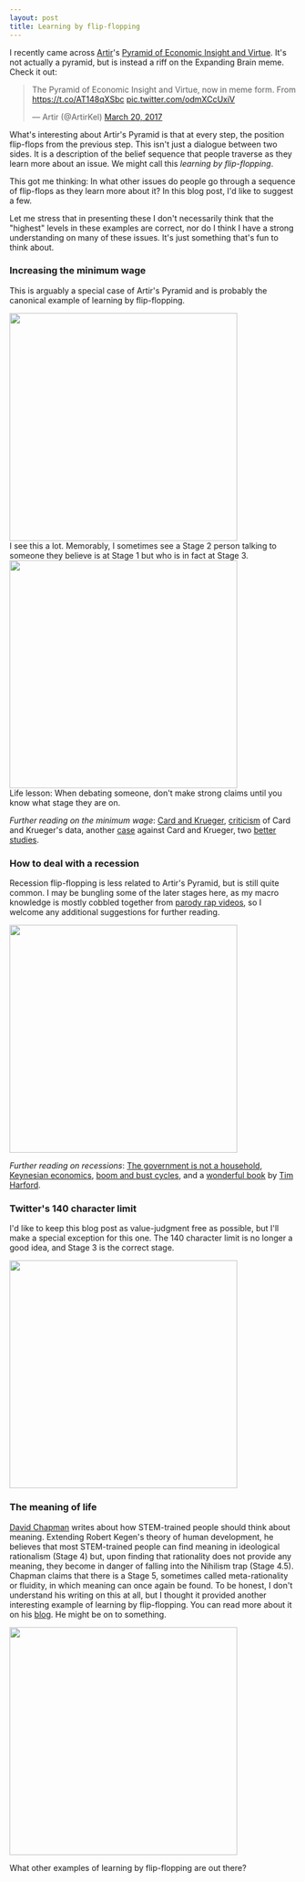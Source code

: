 ```yaml
---
layout: post
title: Learning by flip-flopping
---
```


I recently came across [Artir](https://nintil.com/)'s [Pyramid of Economic Insight and Virtue](https://nintil.com/2016/03/06/the-pyramid-of-economic-insight-and-virtue/). It's not actually a pyramid, but is instead a riff on the Expanding Brain meme. Check it out:
<div class='wrapper'>
<div class='inner'>
<blockquote class="twitter-tweet" data-lang="en"><p lang="en" dir="ltr">The Pyramid of Economic Insight and Virtue, now in meme form. From <a href="https://t.co/AT148qXSbc">https://t.co/AT148qXSbc</a> <a href="https://t.co/odmXCcUxiV">pic.twitter.com/odmXCcUxiV</a></p>&mdash; Artir (@ArtirKel) <a href="https://twitter.com/ArtirKel/status/843886928135159819">March 20, 2017</a></blockquote>
<script async src="//platform.twitter.com/widgets.js" charset="utf-8"></script>
</div>
</div>

What's interesting about Artir's Pyramid is that at every step, the position flip-flops from the previous step. This isn't just a dialogue between two sides. It is a description of the belief sequence that people traverse as they learn more about an issue. We might call this *learning by flip-flopping*.

This got me thinking: In what other issues do people go through a sequence of flip-flops as they learn more about it? In this blog post, I'd like to suggest a few. 

Let me stress that in presenting these I don't necessarily think that the "highest" levels in these examples are correct, nor do I think I have a strong understanding on many of these issues. It's just something that's fun to think about.

### Increasing the minimum wage
This is arguably a special case of Artir's Pyramid and is probably the canonical example of learning by flip-flopping.

<div class="wrapper">
  <img src='/assets/2017_learning_by_flip_flopping/fig_minimum_wage.png' width="400" class="inner" style="position:relative">
</div>
I see this a lot. Memorably, I sometimes see a Stage 2 person talking to someone they believe is at Stage 1 but who is in fact at Stage 3.
<div class="wrapper">
  <img src='/assets/2017_learning_by_flip_flopping/fig_mansplaining.jpg' width="400" class="inner" style="position:relative">
</div>
Life lesson: When debating someone, don't make strong claims until you know what stage they are on.

*Further reading on the minimum wage*: [Card and Krueger](http://www.nber.org/papers/w4509
), [criticism](http://www.uvm.edu/~vlrs/doc/min_wage.htm
) of Card and Krueger's data, another [case](https://www.forbes.com/sites/timworstall/2015/08/01/why-the-card-and-krueger-paper-on-minimum-wages-rises-and-unemployment-is-wrong) against Card and Krueger, two [better](http://cepr.net/documents/publications/min-wage-2013-02.pdf
) [studies](http://irle.berkeley.edu/files/2010/Minimum-Wage-Effects-Across-State-Borders.pdf).  

### How to deal with a recession
Recession flip-flopping is less related to Artir's Pyramid, but is still quite common. I may be bungling some of the later stages here, as my macro knowledge is mostly cobbled together from [parody rap videos](https://www.youtube.com/watch?v=GTQnarzmTOc), so I welcome any additional suggestions for further reading.
<div class="wrapper">
  <img src='/assets/2017_learning_by_flip_flopping/fig_recessions.jpg' width="400" class="inner" style="position:relative">
</div>

*Further reading on recessions*: [The government is not a household](https://www.theguardian.com/money/us-money-blog/2013/mar/26/federal-budget-household-finances-fed
), [Keynesian economics](https://en.wikipedia.org/wiki/Keynesian_economics
), [boom and bust cycles](https://www.youtube.com/watch?v=GTQnarzmTOc
), and a [wonderful book](https://www.amazon.com/Undercover-Economist-Strikes-Back-Ruin/dp/1594631409
) by [Tim Harford](https://twitter.com/TimHarford). 
### Twitter's 140 character limit
I'd like to keep this blog post as value-judgment free as possible, but I'll make a special exception for this one. The 140 character limit is no longer a good idea, and Stage 3 is the correct stage.
<div class="wrapper">
  <img src='/assets/2017_learning_by_flip_flopping/fig_twitter.jpg' width="400" class="inner" style="position:relative">
</div>

### The meaning of life
[David Chapman](https://meaningness.com/metablog/stem-fluidity-bridge) writes about how STEM-trained people should think about meaning. Extending Robert Kegen's theory of human development, he believes that most STEM-trained people can find meaning in ideological rationalism (Stage 4) but, upon finding that rationality does not provide any meaning, they become in danger of falling into the Nihilism trap (Stage 4.5). Chapman claims that there is a Stage 5, sometimes called meta-rationality or fluidity, in which meaning can once again be found. To be honest, I don't understand his writing on this at all, but I thought it provided another interesting example of learning by flip-flopping. You can read more about it on his [blog](https://meaningness.com/). He might be on to something.

<div class="wrapper">
  <img src='/assets/2017_learning_by_flip_flopping/fig_meaning.png' width="400" class="inner" style="position:relative">
</div>

What other examples of learning by flip-flopping are out there?

